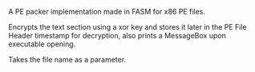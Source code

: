 A PE packer implementation made in FASM for x86 PE files.

Encrypts the text section using a xor key and stores it later in the PE File Header timestamp for decryption, also prints a MessageBox upon executable opening.

Takes the file name as a parameter.
